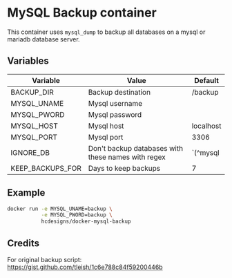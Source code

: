 # MySQL Backup container

This container uses `mysql_dump` to backup all databases on a mysql or mariadb database server.

## Variables
| Variable | Value | Default |
| -------- | ----- | ------- |
| BACKUP_DIR        | Backup destination | /backup |
| MYSQL_UNAME       | Mysql username | |
| MYSQL_PWORD       | Mysql password | |
| MYSQL_HOST        | Mysql host | localhost |
| MYSQL_PORT        | Mysql port | 3306 |
| IGNORE_DB         | Don't backup databases with these names with regex | `(^mysql|_schema$|_test|sys$)` |
| KEEP_BACKUPS_FOR  | Days to keep backups | 7 |

## Example
```bash
docker run -e MYSQL_UNAME=backup \
           -e MYSQL_PWORD=backup \
           hcdesigns/docker-mysql-backup
```

## Credits
For original backup script: https://gist.github.com/tleish/1c6e788c84f59200446b